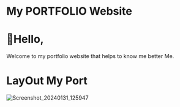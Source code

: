 # My PORTFOLIO Website 

# 👋Hello,
Welcome to my portfolio website that helps to know me better Me.

# LayOut My Port
![Screenshot_20240131_125947](https://github.com/yenurkar-ganesh/portfolio/assets/122092957/c516684f-adfd-44d7-89a0-58f7fa5d74c7)
